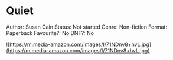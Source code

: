 # Quiet

Author: Susan Cain
Status: Not started
Genre: Non-fiction
Format: Paperback
Favourite?: No
DNF?: No

![https://m.media-amazon.com/images/I/71NDnv8+hvL.jpg](https://m.media-amazon.com/images/I/71NDnv8+hvL.jpg)